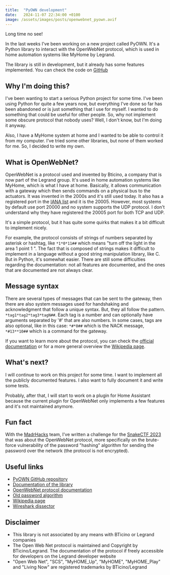 ```yaml
---
title:  "PyOWN development"
date:   2024-11-07 22:34:00 +0100
image: /assets/images/posts/openwebnet_pyown.avif
---
```


Long time no see!

In the last weeks I've been working on a new project called PyOWN. It's a Python library to interact with the OpenWebNet protocol, which is used in home automation systems like MyHome by Legrand.

The library is still in development, but it already has some features implemented. You can check the code on [GitHub](https://github.com/jotonedev/pyown)

## Why I'm doing this?

I've been wanting to start a serious Python project for some time. I've been using Python for quite a few years now, but everything I've done so far has been abandoned or is just something that I use for myself. I wanted to do something that could be useful for other people. So, why not implement some obscure protocol that nobody uses? Well, I don't know, but I'm doing it anyway.

Also, I have a MyHome system at home and I wanted to be able to control it from my computer. I've tried some other libraries, but none of them worked for me. So, I decided to write my own.

## What is OpenWebNet?

OpenWebNet is a protocol used and invented by Bticino, a company that is now part of the Legrand group. It's used in home automation systems like MyHome, which is what I have at home.
Basically, it allows communication with a gateway which then sends commands on a physical bus to the actuators.
It was invented in the 2000s and it's still used today.
It also has a registered port in the [IANA list](https://www.iana.org/assignments/service-names-port-numbers/service-names-port-numbers.xhtml?search=0&page=42) and it is the 20005.
However, most systems by default use port 20000 and no system supports the UDP protocol.
I don't understand why they have registered the 20005 port for both TCP and UDP.

It's a simple protocol, but it has quite some quirks that makes it a bit difficult to implement nicely.

For example, the protocol consists of strings of numbers separated by asterisk or hashtag, like `*1*0*11##` which means "turn off the light in the area 1 point 1 ".
The fact that is composed of strings makes it difficult to implement in a language without a good string manipulation library, like C. But in Python, it's somewhat easier.
There are still some difficulties regarding the documentation: not all features are documented, and the ones that are documented are not always clear.

## Message syntax

There are several types of messages that can be sent to the gateway, then there are also system messages used for handshaking and acknowledgment that follow a unique syntax.
But, they all follow the pattern. `*tag1*tag2*tag3*tagN##`.
Each tag is a number and can optionally have arguments separated by '#' that are also numbers.
In some cases, tags are also optional, like in this case: `*#*0##` which is the NACK message, `*#13**10##` which is a command for the gateway.

If you want to learn more about the protocol, you can check the [official documentation](https://developer.legrand.com/Documentation/) or for a more general overview the [Wikipedia page](https://en.wikipedia.org/wiki/OpenWebNet).

## What's next?

I will continue to work on this project for some time. I want to implement all the publicly documented features. I also want to fully document it and write some tests.

Probably, after that, I will start to work on a plugin for Home Assistant because the current plugin for OpenWebNet only implements a few features and it's not maintained anymore.

## Fun fact

With the [MadrHacks](https://www.madrhacks.org) team, I've written a challenge for the [SnakeCTF 2023](https://github.com/MadrHacks/snakeCTF2023-Writeups) that was about the OpenWebNet protocol, more specifically on the brute-force vulnerability of the password "hashing" algorithm for sending the password over the network (the protocol is not encrypted).


## Useful links

- [PyOWN GitHub repository](https://github.com/jotonedev/pyown)
- [Documentation of the library](https://jotonedev.github.io/pyown/)
- [OpenWebNet protocol documentation](https://developer.legrand.com/Documentation/)
- [Old password algorithm](https://rosettacode.org/wiki/OpenWebNet_password#Python)
- [Wikipedia page](https://en.wikipedia.org/wiki/OpenWebNet)
- [Wireshark dissector](/2023/01/28/openwebnet-dissector)

## Disclaimer

- This library is not associated by any means with BTicino or Legrand companies
- The Open Web Net protocol is maintained and Copyright by BTicino/Legrand. The documentation of the protocol if freely accessible for developers on the Legrand developer website
- "Open Web Net", "SCS", "MyHOME_Up", "MyHOME", "MyHOME_Play" and "Living Now" are registered trademarks by BTicino/Legrand
